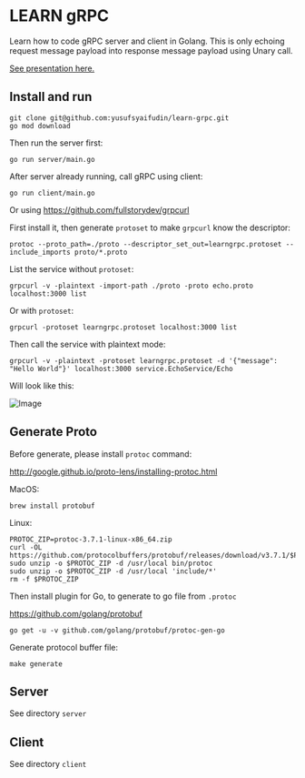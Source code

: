 # LEARN gRPC

Learn how to code gRPC server and client in Golang. 
This is only echoing request message payload into response message payload using Unary call.

[See presentation here.](https://docs.google.com/presentation/d/11nN_yeQEsy-dlrwEEaLIYPcm1y1nqhpcNVzTP12B8Fo/edit?usp=sharing)

## Install and run

```
git clone git@github.com:yusufsyaifudin/learn-grpc.git
go mod download
```

Then run the server first:

```
go run server/main.go
```

After server already running, call gRPC using client:

```
go run client/main.go
```

Or using https://github.com/fullstorydev/grpcurl

First install it, then generate `protoset` to make `grpcurl` know the descriptor:

```
protoc --proto_path=./proto --descriptor_set_out=learngrpc.protoset --include_imports proto/*.proto
```

List the service without `protoset`:

```
grpcurl -v -plaintext -import-path ./proto -proto echo.proto localhost:3000 list
```

Or with `protoset`:

```
grpcurl -protoset learngrpc.protoset localhost:3000 list
```

Then call the service with plaintext mode:

```
grpcurl -v -plaintext -protoset learngrpc.protoset -d '{"message": "Hello World"}' localhost:3000 service.EchoService/Echo
```

Will look like this:

![Image](https://raw.githubusercontent.com/yusufsyaifudin/learn-grpc/master/Screen_Shot_2020-03-13_14.05.29.png)

## Generate Proto
Before generate, please install `protoc` command:

http://google.github.io/proto-lens/installing-protoc.html

MacOS:

```
brew install protobuf
```

Linux:

```
PROTOC_ZIP=protoc-3.7.1-linux-x86_64.zip
curl -OL https://github.com/protocolbuffers/protobuf/releases/download/v3.7.1/$PROTOC_ZIP
sudo unzip -o $PROTOC_ZIP -d /usr/local bin/protoc
sudo unzip -o $PROTOC_ZIP -d /usr/local 'include/*'
rm -f $PROTOC_ZIP
```

Then install plugin for Go, to generate to go file from `.protoc`

https://github.com/golang/protobuf

```
go get -u -v github.com/golang/protobuf/protoc-gen-go
```

Generate protocol buffer file:

```
make generate
```

## Server

See directory `server`

## Client 

See directory `client`